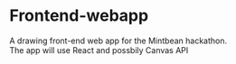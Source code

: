 # Frontend-webapp
A drawing front-end web app for the Mintbean hackathon.\
The app will use React and possbily Canvas API
